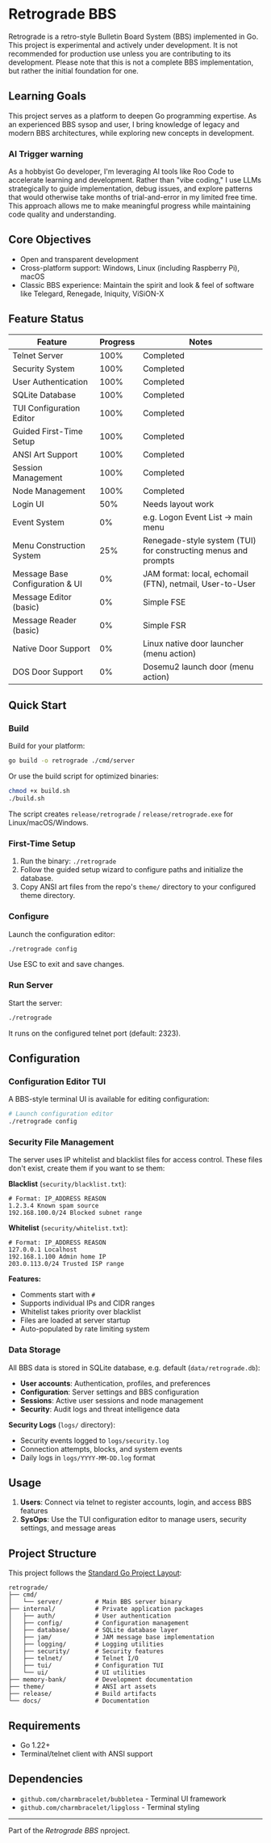 # Retrograde BBS

Retrograde is a retro-style Bulletin Board System (BBS) implemented in Go. This project is experimental and actively under development. It is not recommended for production use unless you are contributing to its development. Please note that this is not a complete BBS implementation, but rather the initial foundation for one.

## Learning Goals

This project serves as a platform to deepen Go programming expertise. As an experienced BBS sysop and user, I bring knowledge of legacy and modern BBS architectures, while exploring new concepts in development.

### AI Trigger warning

As a hobbyist Go developer, I'm leveraging AI tools like Roo Code to accelerate learning and development. Rather than "vibe coding," I use LLMs strategically to guide implementation, debug issues, and explore patterns that would otherwise take months of trial-and-error in my limited free time. This approach allows me to make meaningful progress while maintaining code quality and understanding.

## Core Objectives

- Open and transparent development
- Cross-platform support: Windows, Linux (including Raspberry Pi), macOS
- Classic BBS experience: Maintain the spirit and look & feel of software like Telegard, Renegade, Iniquity, ViSiON-X

## Feature Status

| Feature | Progress | Notes |
|---------|----------|-------|
| Telnet Server | 100% | Completed |
| Security System | 100% | Completed |
| User Authentication | 100% | Completed |
| SQLite Database | 100% | Completed |
| TUI Configuration Editor | 100% | Completed |
| Guided First-Time Setup | 100% | Completed |
| ANSI Art Support | 100% | Completed |
| Session Management | 100% | Completed |
| Node Management | 100% | Completed |
| Login UI | 50% | Needs layout work |
| Event System | 0% | e.g. Logon Event List -> main menu |
| Menu Construction System | 25% | Renegade-style system (TUI) for constructing menus and prompts |
| Message Base Configuration & UI | 0% | JAM format: local, echomail (FTN), netmail, User-to-User |
| Message Editor (basic) | 0% | Simple FSE |
| Message Reader (basic) | 0% | Simple FSR |
| Native Door Support | 0% | Linux native door launcher (menu action) |
| DOS Door Support | 0% | Dosemu2 launch door (menu action) |

## Quick Start

### Build

Build for your platform:

```bash
go build -o retrograde ./cmd/server
```

Or use the build script for optimized binaries:

```bash
chmod +x build.sh
./build.sh
```

The script creates `release/retrograde` / `release/retrograde.exe` for Linux/macOS/Windows.

### First-Time Setup

1. Run the binary: `./retrograde`
2. Follow the guided setup wizard to configure paths and initialize the database.
3. Copy ANSI art files from the repo's `theme/` directory to your configured theme directory.

### Configure

Launch the configuration editor:

```bash
./retrograde config
```

Use ESC to exit and save changes.

### Run Server

Start the server:

```bash
./retrograde
```

It runs on the configured telnet port (default: 2323).

## Configuration

### Configuration Editor TUI

A BBS-style terminal UI is available for editing configuration:

```bash
# Launch configuration editor
./retrograde config
```

### Security File Management

The server uses IP whitelist and blacklist files for access control. These files don't exist, create them if you want to se them:

**Blacklist** (`security/blacklist.txt`):

```text
# Format: IP_ADDRESS REASON
1.2.3.4 Known spam source
192.168.100.0/24 Blocked subnet range
```

**Whitelist** (`security/whitelist.txt`):

```text
# Format: IP_ADDRESS REASON
127.0.0.1 Localhost
192.168.1.100 Admin home IP
203.0.113.0/24 Trusted ISP range
```

**Features:**

- Comments start with `#`
- Supports individual IPs and CIDR ranges
- Whitelist takes priority over blacklist
- Files are loaded at server startup
- Auto-populated by rate limiting system

### Data Storage

All BBS data is stored in SQLite database, e.g. default (`data/retrograde.db`):

- **User accounts**: Authentication, profiles, and preferences
- **Configuration**: Server settings and BBS configuration
- **Sessions**: Active user sessions and node management
- **Security**: Audit logs and threat intelligence data

**Security Logs** (`logs/` directory):

- Security events logged to `logs/security.log`
- Connection attempts, blocks, and system events
- Daily logs in `logs/YYYY-MM-DD.log` format

## Usage

1. **Users**: Connect via telnet to register accounts, login, and access BBS features
2. **SysOps**: Use the TUI configuration editor to manage users, security settings, and message areas

## Project Structure

This project follows the [Standard Go Project Layout](https://github.com/golang-standards/project-layout):

```text
retrograde/
├── cmd/
│   └── server/         # Main BBS server binary
├── internal/           # Private application packages
│   ├── auth/           # User authentication
│   ├── config/         # Configuration management
│   ├── database/       # SQLite database layer
│   ├── jam/            # JAM message base implementation
│   ├── logging/        # Logging utilities
│   ├── security/       # Security features
│   ├── telnet/         # Telnet I/O
│   ├── tui/            # Configuration TUI
│   └── ui/             # UI utilities
├── memory-bank/        # Development documentation
├── theme/              # ANSI art assets
├── release/            # Build artifacts
└── docs/               # Documentation
```

## Requirements

- Go 1.22+
- Terminal/telnet client with ANSI support

## Dependencies

- `github.com/charmbracelet/bubbletea` - Terminal UI framework
- `github.com/charmbracelet/lipgloss` - Terminal styling

---

Part of the _Retrograde BBS_ nproject.
